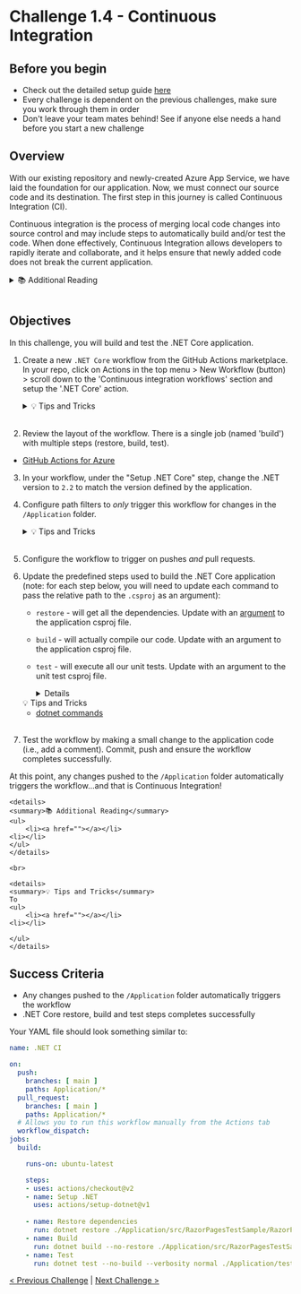 # Challenge 1.4 - Continuous Integration

## Before you begin

* Check out the detailed setup guide [here](/Setup/readme.md)
* Every challenge is dependent on the previous challenges, make sure you work through them in order
* Don't leave your team mates behind! See if anyone else needs a hand before you start a new challenge

## Overview

With our existing repository and newly-created Azure App Service, we have laid the foundation for our application. Now, we must connect our source code and its destination. The first step in this journey is called Continuous Integration (CI).

Continuous integration is the process of merging local code changes into source control and may include steps to automatically build and/or test the code. When done effectively, Continuous Integration allows developers to rapidly iterate and collaborate, and it helps ensure that newly added code does not break the current application.
<br/>
<details>
<summary>📚 Additional Reading</summary>
<ul>
<li><a href="https://docs.github.com/en/actions/building-and-testing-code-with-continuous-integration/about-continuous-integration">About continuous integration</a></li>
<li><a href="https://docs.github.com/en/actions/building-and-testing-code-with-continuous-integration/setting-up-continuous-integration-using-github-actions">Setting up continuous integration using workflow templates</a></li>
</ul>
</details>
<br />

## Objectives

In this challenge, you will build and test the .NET Core application.

1. Create a new `.NET Core` workflow from the GitHub Actions marketplace. In your repo, click on Actions in the top menu > New Workflow (button) > scroll down to the 'Continuous integration workflows' section and setup the '.NET Core' action.

    <details>
    <summary>💡 Tips and Tricks</summary>
    <ul>
        <li><a href="https://docs.github.com/en/free-pro-team@latest/actions/learn-github-actions/introduction-to-github-actions">Introduction to GitHub Actions</a></li>
        <li><a href="https://github.com/actions/starter-workflows/blob/dacfd0a22a5a696b74a41f0b49c98ff41ef88427/ci/dotnet-core.yml">.NET Core Action to build and test</a></li>
    </ul>
    </details>
    <br />

2. Review the layout of the workflow. There is a single job (named 'build') with multiple steps (restore, build, test).

- [GitHub Actions for Azure](https://github.com/Azure/actions)

3. In your workflow, under the "Setup .NET Core" step, change the .NET version to `2.2` to match the version defined by the application.

4. Configure path filters to *only* trigger this workflow for changes in the `/Application` folder.

    <details>
    <summary>💡 Tips and Tricks</summary>
    <ul>
        <li><a href="https://docs.github.com/en/free-pro-team@latest/actions/reference/workflow-syntax-for-github-actions#onpushpull_requestpaths">Understanding workflow path filters</a></li>
    </ul>
    </details>
    <br>

5. Configure the workflow to trigger on pushes *and* pull requests.

6. Update the predefined steps used to build the .NET Core application (note: for each step below, you will need to update each command to pass the relative path to the  `.csproj` as an argument):
   - `restore` - will get all the dependencies. Update with an [argument](https://docs.microsoft.com/en-us/dotnet/core/tools/dotnet-build#arguments) to the application csproj file.
   - `build` - will actually compile our code. Update with an argument to the application csproj file.
   - `test` - will execute all our unit tests. Update with an argument to the unit test csproj file. 

       <details>
    <summary>💡 Tips and Tricks</summary>
    <ul>
        <li><a href="https://docs.microsoft.com/en-us/dotnet/core/tools/dotnet#dotnet-commands">dotnet commands</a></li>

    </ul>
    </details>
    <br>

7. Test the workflow by making a small change to the application code (i.e., add a comment). Commit, push and ensure the workflow completes successfully.

At this point, any changes pushed to the `/Application` folder automatically triggers the workflow...and that is Continuous Integration! 

    <details>
    <summary>📚 Additional Reading</summary>
    <ul>
        <li><a href=""></a></li>
    <li></li>
    </ul>
    </details>

    <br>

    <details>
    <summary>💡 Tips and Tricks</summary>
    To 
    <ul>
        <li><a href=""></a></li>
    <li></li>

    </ul>
    </details>

## Success Criteria

- Any changes pushed to the `/Application` folder automatically triggers the workflow 
- .NET Core restore, build and test steps completes successfully


Your YAML file should look something similar to: 

```yaml
name: .NET CI

on:
  push:
    branches: [ main ]
    paths: Application/*
  pull_request:
    branches: [ main ]
    paths: Application/*
  # Allows you to run this workflow manually from the Actions tab
  workflow_dispatch:
jobs:
  build:

    runs-on: ubuntu-latest

    steps:
    - uses: actions/checkout@v2
    - name: Setup .NET
      uses: actions/setup-dotnet@v1
   
    - name: Restore dependencies
      run: dotnet restore ./Application/src/RazorPagesTestSample/RazorPagesTestSample.csproj
    - name: Build
      run: dotnet build --no-restore ./Application/src/RazorPagesTestSample/RazorPagesTestSample.csproj
    - name: Test
      run: dotnet test --no-build --verbosity normal ./Application/tests/RazorPagesTestSample.Tests/RazorPagesTestSample.Tests.csproj
```



[< Previous Challenge](../1.3/readme.md) | [Next Challenge >](../1.5/readme.md)

